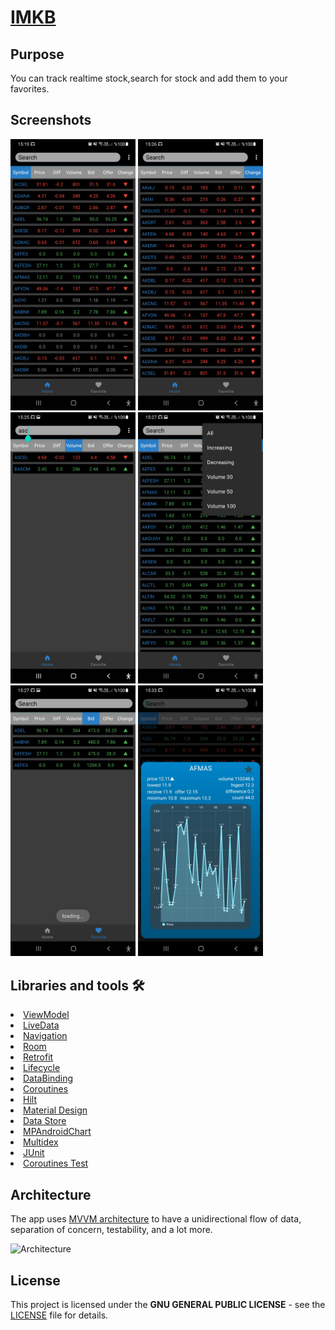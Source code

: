 # [IMKB](https://github.com/0yusufokur0/IMKB/tree/master/app/src/main/java/com/resurrection/imkb)

## Purpose
You can track realtime stock,search for stock and add them to your favorites.

## Screenshots
<p float="left">
  <img src="https://raw.githubusercontent.com/0yusufokur0/IMKB/master/screenshot/Screenshot_20211107-151936_IMKB.jpg" width="200" />
  <img src="https://raw.githubusercontent.com/0yusufokur0/IMKB/master/screenshot/Screenshot_20211107-152616_IMKB.jpg" width="200" />
  <img src="https://raw.githubusercontent.com/0yusufokur0/IMKB/master/screenshot/Screenshot_20211107-152511_IMKB.jpg" width="200" />
  <img src="https://raw.githubusercontent.com/0yusufokur0/IMKB/master/screenshot/Screenshot_20211107-152708_IMKB.jpg" width="200" />
  <img src="https://raw.githubusercontent.com/0yusufokur0/IMKB/master/screenshot/Screenshot_20211107-152737_IMKB.jpg" width="200" />
  <img src="https://raw.githubusercontent.com/0yusufokur0/IMKB/master/screenshot/Screenshot_20211107-153330_IMKB.jpg" width="200" />
</p>

## Libraries and tools 🛠
<li><a href="https://developer.android.com/topic/libraries/architecture/viewmodel">ViewModel</a></li>
<li><a href="https://developer.android.com/topic/libraries/architecture/livedata">LiveData</a></li>
<li><a href="https://developer.android.com/guide/navigation">Navigation</a></li>
<li><a href="https://developer.android.com/training/data-storage/room">Room</a></li>
<li><a href="https://square.github.io/retrofit/">Retrofit</a></li>
<li><a href="https://developer.android.com/topic/libraries/architecture/lifecycle">Lifecycle</a></li>
<li><a href="https://developer.android.com/topic/libraries/data-binding">DataBinding</a></li>
<li><a href="https://developer.android.com/topic/libraries/architecture/coroutines">Coroutines</a></li>
<li><a href="https://developer.android.com/training/dependency-injection/hilt-android">Hilt</a></li>
<li><a href="https://material.io/develop/android">Material Design</a></li>
<li><a href="https://developer.android.com/topic/libraries/architecture/datastore">Data Store</a></li>
<li><a href="https://github.com/PhilJay/MPAndroidChart">MPAndroidChart</a></li>
<li><a href="https://developer.android.com/studio/build/multidex">Multidex</a></li>
<li><a href="https://developer.android.com/training/testing/unit-testing/local-unit-tests">JUnit</a></li>
<li><a href="https://developer.android.com/training/testing/unit-testing/local-unit-tests">Coroutines Test</a></li>



## Architecture
The app uses <a href="https://developer.android.com/jetpack/guide">MVVM architecture</a> to have a unidirectional flow of data, separation of concern, testability, and a lot more.

![Architecture](https://developer.android.com/topic/libraries/architecture/images/final-architecture.png)

License
--------
This project is licensed under the **GNU GENERAL PUBLIC LICENSE** - see the [LICENSE](LICENSE) file for details.
